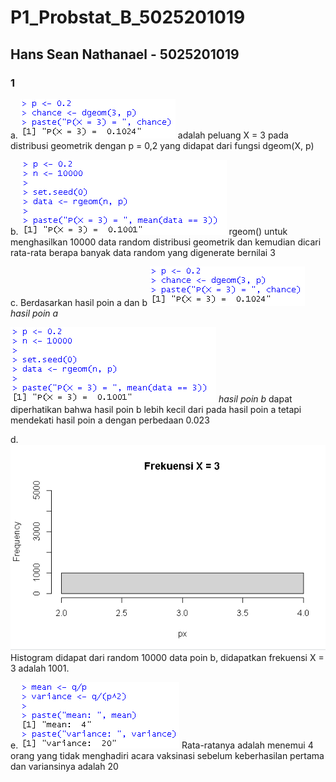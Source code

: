 # P1_Probstat_B_5025201019

## Hans Sean Nathanael - 5025201019

### 1
a. ![1.a](images/1_a.png)
adalah peluang X = 3 pada distribusi geometrik dengan p = 0,2 yang didapat dari fungsi dgeom(X, p)

b. ![1.b](images/1_b.png)
rgeom() untuk menghasilkan 10000 data random distribusi geometrik dan kemudian dicari rata-rata berapa banyak data random yang digenerate bernilai 3

c. Berdasarkan hasil poin a dan b 
![1.c.a](images/1_a.png)
*hasil poin a*

![1.c.b](images/1_b.png)
*hasil poin b*
dapat diperhatikan bahwa hasil poin b lebih kecil dari pada hasil poin a tetapi mendekati hasil poin a dengan perbedaan 0.023

d. ![1.c.d](images/1_d.png)
Histogram didapat dari random 10000 data poin b, didapatkan frekuensi X = 3 adalah 1001.

e. ![1.c.d](images/1_e.png)
Rata-ratanya adalah menemui 4 orang yang tidak menghadiri acara vaksinasi sebelum keberhasilan pertama dan variansinya adalah 20
